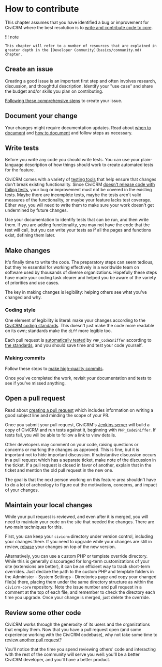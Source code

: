 # How to contribute

This chapter assumes that you have identified a bug or improvement for CiviCRM where the best resolution is to [write and contribute code to core](core/hacking.md).

!!! note

    This chapter will refer to a number of resources that are explained in greater depth in the [Developer Community](basics/community.md) chapter.


## Create an issue

Creating a good issue is an important first step and often involves research, discussion, and thoughtful description.  Identify your "use case" and share the budget and/or skills you plan on contributing.

[Following these comprehensive steps](tools/issue-tracking.md#guidelines) to create your issue.

## Document your change

Your changes might require documentation updates. Read about [when to document](documentation/index.md#when) and [how to document](documentation/index.md#contributing) and follow steps as necessary.

## Write tests

Before you write any code you should write tests. You can use your plain-language description of how things should work to create automated tests for the feature.
  
CiviCRM comes with a variety of [testing tools](testing/index.md) that help ensure that changes don't break existing functionality. Since CiviCRM [doesn't release code with failing tests](tools/jenkins.md), your bug or improvement must not be covered in the existing tests.  Maybe there are incomplete tests, maybe the tests aren't valid measures of the functionality, or maybe your feature lacks test coverage.  Either way, you will need to write them to make sure your work doesn't get undermined by future changes.

Use your documentation to identify tests that can be run, and then write them.  If you are adding functionality, you may not have the code that the test will call, but you can write your tests as if all the pages and functions exist, defining them later.

## Make changes

It's finally time to write the code.  The preparatory steps can seem tedious, but they're essential for working effectively in a worldwide team on software used by thousands of diverse organizations.  Hopefully these steps have made your coding task clearer and helped you be aware of the variety of priorities and use cases.

The key in making changes is legibility: helping others see what you've changed and why.

### Coding style

One element of legibility is literal: make your changes according to the [CiviCRM coding standards](standards/index.md).  This doesn't just make the code more readable on its own; standards make the `diff` more legible too.

Each pull request is [automatically tested](tools/jenkins.md) by `PHP_CodeSniffer` according to [the standards](https://github.com/civicrm/coder), and you should save time and test your code yourself.

### Making commits

Follow these steps to [make high-quality commits](tools/git.md#committing).

Once you've completed the work, revisit your documentation and tests to see if you've missed anything.

## Open a pull request

Read about [creating a pull request](tools/git.md#pr) which includes information on writing a good subject line and minding the scope of your PR.

Once you submit your pull request, CiviCRM's [Jenkins server](tools/jenkins.md) will build a copy of CiviCRM and run tests against it, beginning with `PHP_CodeSniffer`.  If tests fail, you will be able to follow a link to view details.

Other developers may comment on your code, raising questions or concerns or marking the changes as approved.  This is fine, but it is important not to hide important discussion.  If substantive discussion occurs in a pull request which has a separate ticket, make note of the discussion in the ticket.  If a pull request is closed in favor of another, explain that in the ticket and mention the old pull request in the new one.

The goal is that the next person working on this feature area shouldn't have to do a lot of archeology to figure out the motivations, concerns, and impact of your changes.

## Maintain your local changes

While your pull request is reviewed, and even after it is merged, you will need to maintain your code on the site that needed the changes.  There are two main techniques for this.

First, you can keep your `civicrm` directory under version control, including your changes there.  If you need to upgrade while your changes are still in review, [rebase](tools/git.md#rebase) your changes on top of the new version.

Alternatively, you can use a custom PHP or template override directory.  While this is generally discouraged for long-term customizations of your site (extensions are better), it can be an efficient way to track short-term overrides.  Just declare the path to the custom PHP and template folders in the Administer - System Settings - Directories page and copy your changed file(s) there, placing them under the same directory structure as within the `civicrm-core` repository.  Note the issue number and pull request in a comment at the top of each file, and remember to check the directory each time you upgrade.  Once your change is merged, just delete the override.

## Review some other code

CiviCRM works through the generosity of its users and the organizations that employ them.  Now that you have a pull request open (and some experience working with the CiviCRM codebase), why not take some time to [review another pull request](core/pr-review.md)?  

You'll notice that the time you spend reviewing others' code and interacting with the rest of the community will serve you well: you'll be a better CiviCRM developer, and you'll have a better product.
